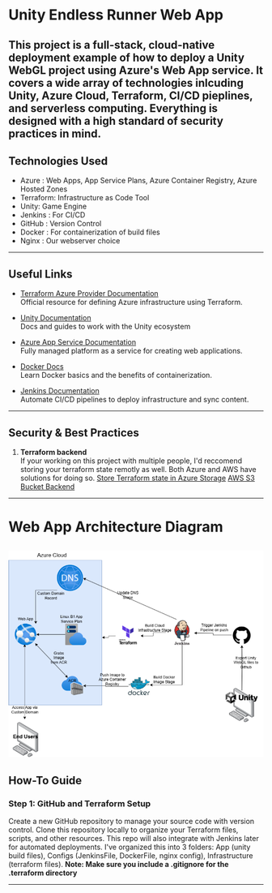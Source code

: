 # Unity Endless Runner Web App
This project is a full-stack, cloud-native deployment example of how to deploy a Unity WebGL project using Azure's Web App service. It covers a wide array of technologies inlcuding Unity, Azure Cloud, Terraform, CI/CD pieplines, and serverless computing. Everything is designed with a high standard of security practices in mind.
---

## Technologies Used  
- Azure : Web Apps, App Service Plans, Azure Container Registry, Azure Hosted Zones
- Terraform: Infrastructure as Code Tool  
- Unity: Game Engine 
- Jenkins : For CI/CD 
- GitHub : Version Control
- Docker : For containerization of build files
- Nginx : Our webserver choice

---

## Useful Links
- [Terraform Azure Provider Documentation](https://registry.terraform.io/providers/hashicorp/azurerm/latest/docs)  
  Official resource for defining Azure infrastructure using Terraform.

- [Unity Documentation](https://docs.unity.com/en-us)  
  Docs and guides to work with the Unity ecosystem

- [Azure App Service Documentation](https://learn.microsoft.com/en-us/azure/app-service/)  
  Fully managed platform as a service for creating web applications.

- [Docker Docs](https://docs.docker.com/)  
  Learn Docker basics and the benefits of containerization.

- [Jenkins Documentation](https://www.jenkins.io/doc/)  
  Automate CI/CD pipelines to deploy infrastructure and sync content.

---

## Security & Best Practices

1. **Terraform backend**  
   If your working on this project with multiple people, I'd reccomend storing your terraform state remotly as well. Both Azure and AWS have solutions for doing so.
   [Store Terraform state in Azure Storage](https://learn.microsoft.com/en-us/azure/developer/terraform/store-state-in-azure-storage?tabs=azure-cli)
   [AWS S3 Bucket Backend](https://docs.aws.amazon.com/prescriptive-guidance/latest/getting-started-terraform/states-and-backends.html)

---
# Web App Architecture Diagram
![Azure Web App Architecture](AppService-Architecture-Diagram.png)
---

## How-To Guide

### Step 1: GitHub and Terraform Setup  
Create a new GitHub repository to manage your source code with version control. Clone this repository locally to organize your Terraform files, scripts, and other resources. This repo will also integrate with Jenkins later for automated deployments. I've organized this into 3 folders: App (unity build files), Configs (JenkinsFile, DockerFile, nginx config), Infrastructure (terraform files).
**Note: Make sure you include a .gitignore for the .terraform directory**

---